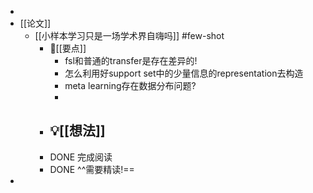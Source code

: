 -
- [[论文]]
	- [[小样本学习只是一场学术界自嗨吗]] #few-shot
		- 📌[[要点]]
			- fsl和普通的transfer是存在差异的!
			- 怎么利用好support set中的少量信息的representation去构造
			- meta learning存在数据分布问题?
			-
		- 💡[[想法]]
			-
		- DONE 完成阅读
		- DONE ^^需要精读!==
-